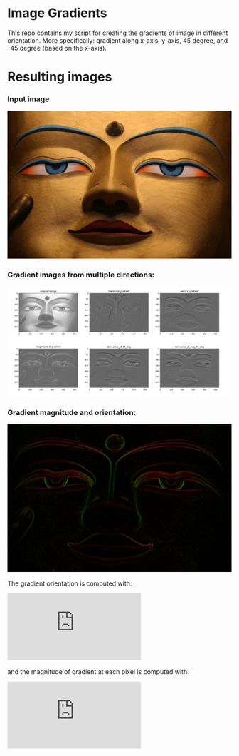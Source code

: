 # Image Gradients 

This repo contains my script for creating the gradients of image in different orientation.
More specifically: gradient along x-axis, y-axis, 45 degree, and -45 degree (based on the x-axis).

# Resulting images
### Input image
![](./Image/im_1.jpg)

### Gradient images from multiple directions:

![](./Image/im_2.png)

### Gradient magnitude and orientation:

![](./Image/mag_and_ori_2.jpg)

The gradient orientation is computed with: 

![](https://latex.codecogs.com/png.latex?%5Ctheta%20%3D%20tan%5E%7B-1%7D%28%5Cfrac%7B%5Cpartial%20I%7D%7B%5Cpartial%20y%7D%28x%2C%20y%29%20/%20%5Cfrac%7B%5Cpartial%20I%7D%7B%5Cpartial%20x%7D%28x%2C%20y%29%29%29)

and the magnitude of gradient at each pixel is computed with:

![](https://latex.codecogs.com/svg.latex?%5Cleft%20%7C%20%5Cbigtriangledown%20I%28x%2C%20y%29%29%20%5Cright%20%7C%20%3D%20%5Csqrt%7B%28%5Cfrac%7B%5Cpartial%20I%7D%7B%5Cpartial%20y%7D%28x%2C%20y%29%29%5E2%20&plus;%20%28%5Cfrac%7B%5Cpartial%20I%7D%7B%5Cpartial%20x%7D%28x%2C%20y%29%29%5E2%7D)
